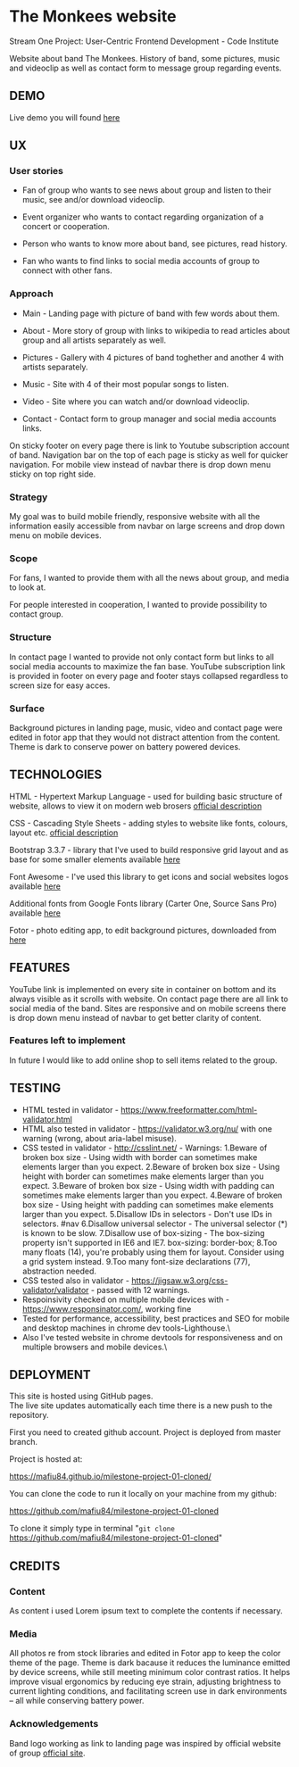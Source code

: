 # The Monkees website

Stream One Project: User-Centric Frontend Development - Code Institute

Website about band The Monkees. History of band, some pictures, music and videoclip as well as contact form to message group regarding events. 

## DEMO

Live demo you will found [here](https://mafiu84.github.io/milestone-project-01-cloned/)

## UX

### User stories

* Fan of group who wants to see news about group and listen to their music, see and/or download videoclip.

* Event organizer who wants to contact regarding organization of a concert or cooperation.  

* Person who wants to know more about band, see pictures, read history.

* Fan who wants to find links to social media accounts of group to connect with other fans.

### Approach

* Main - Landing page with picture of band with few words about them.

* About - More story of group with links to wikipedia to read articles about group and all artists separately as well.

* Pictures - Gallery with 4 pictures of band toghether and another 4 with artists separately.

* Music - Site with 4 of their most popular songs to listen.

* Video - Site where you can watch and/or download videoclip.

* Contact - Contact form to group manager and social media accounts links.

On sticky footer on every page there is link to Youtube subscription account of band. 
Navigation bar on the top of each page is sticky as well for quicker navigation. 
For mobile view instead of navbar there is drop down menu sticky on top right side.

### Strategy

My goal was to build mobile friendly, responsive website with all the information easily accessible from navbar on large screens and drop down menu on mobile devices.

### Scope

For fans, I wanted to provide them with all the news about group, and media to look at.

For people interested in cooperation, I wanted to provide possibility to contact group.

### Structure

In contact page I wanted to provide not only contact form but links to all social media accounts to maximize the fan base. YouTube subscription link is provided in footer on every page  and footer stays collapsed regardless to screen size for easy acces.

### Surface

Background pictures in landing page, music, video and contact page were edited in fotor app that they would not distract attention from the content. Theme is dark to conserve power on battery powered devices.

## TECHNOLOGIES

HTML - Hypertext Markup Language - used for building basic structure of website, allows to view it on modern web brosers [official description](https://whatwg.org/)

CSS - Cascading Style Sheets - adding styles to website like fonts, colours, layout etc. [official description](https://www.w3.org/Style/CSS/)

Bootstrap 3.3.7 - library that I've used to build responsive grid layout and as base for some smaller elements available [here](https://getbootstrap.com/)

Font Awesome - I've used this library to get icons and social websites logos available [here](https://fontawesome.com/)

Additional fonts from Google Fonts library (Carter One, Source Sans Pro) available [here](https://fonts.google.com/)

Fotor - photo editing app, to edit background pictures, downloaded from [here](https://www.fotor.com/windows/index.html)

## FEATURES

YouTube link is implemented on every site in container on bottom and its always visible as it scrolls with website. On contact page there are all link to social media of the band. Sites are responsive and on mobile screens there is drop down menu instead of navbar to get better clarity of content.

### Features left to implement

In future I would like to add online shop to sell items related to the group.

## TESTING

* HTML tested in validator - https://www.freeformatter.com/html-validator.html
* HTML also tested in validator - https://validator.w3.org/nu/ with one warning (wrong, about aria-label misuse).
* CSS tested in validator - http://csslint.net/ - Warnings:
    1.Beware of broken box size - Using width with border can sometimes make elements larger than you expect.
    2.Beware of broken box size - Using height with border can sometimes make elements larger than you expect.
    3.Beware of broken box size	- Using width with padding can sometimes make elements larger than you expect.
    4.Beware of broken box size	- Using height with padding can sometimes make elements larger than you expect.
    5.Disallow IDs in selectors	- Don't use IDs in selectors. #nav
    6.Disallow universal selector - The universal selector (*) is known to be slow.
    7.Disallow use of box-sizing - The box-sizing property isn't supported in IE6 and IE7. box-sizing: border-box;
    8.Too many floats (14), you're probably using them for layout. Consider using a grid system instead.
    9.Too many font-size declarations (77), abstraction needed.
* CSS tested also in validator - https://jigsaw.w3.org/css-validator/validator - passed with 12 warnings.
* Respoinsivity checked on multiple mobile devices with - https://www.responsinator.com/, working fine
* Tested for performance, accessibility, best practices and SEO for mobile and desktop machines in chrome dev tools-Lighthouse.\
* Also I've tested website in chrome devtools for responsiveness and on multiple browsers and mobile devices.\


## DEPLOYMENT

This site is hosted using GitHub pages.  
The live site updates automatically each time there is a new push to the repository. 

First you need to created github account. Project is deployed from master branch.

Project is hosted at:

<https://mafiu84.github.io/milestone-project-01-cloned/>

You can clone the code to run it locally on your machine from my github:

https://github.com/mafiu84/milestone-project-01-cloned

To clone it simply type in terminal "<code>git clone</code> https://github.com/mafiu84/milestone-project-01-cloned"

## CREDITS

### Content

As content i used Lorem ipsum text to complete the contents if necessary. 

### Media

All photos re from stock libraries and edited in Fotor app to keep the color theme of the page. Theme is dark bacause it reduces the luminance emitted by device screens, while still meeting minimum color contrast ratios. It helps improve visual ergonomics by reducing eye strain, adjusting brightness to current lighting conditions, and facilitating screen use in dark environments – all while conserving battery power.

### Acknowledgements

Band logo working as link to landing page was inspired by official website of group [official site](https://www.monkees.com/).



